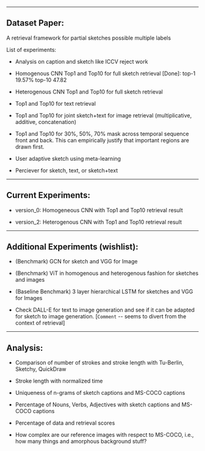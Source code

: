 ------------------------
Dataset Paper:
------------------------

A retrieval framework for partial sketches possible multiple labels

List of experiments:

- Analysis on caption and sketch like ICCV reject work

- Homogenous CNN Top1 and Top10 for full sketch retrieval [Done]: top-1 19.57% top-10 47.82

- Heterogenous CNN Top1 and Top10 for full sketch retrieval

- Top1 and Top10 for text retrieval

- Top1 and Top10 for joint sketch+text for image retrieval (multiplicative, additive, concatenation)

- Top1 and Top10 for 30%, 50%, 70% mask across temporal sequence front and back. This can empirically justify that important regions are drawn first.

- User adaptive sketch using meta-learning

- Perciever for sketch, text, or sketch+text


------------------------
Current Experiments:
------------------------

- version_0: Homogeneous CNN with Top1 and Top10 retrieval result

- version_2: Heterogenous CNN with Top1 and Top10 retrieval result


------------------------------------
Additional Experiments (wishlist):
------------------------------------

- (Benchmark) GCN for sketch and VGG for Image

- (Benchmark) ViT in homogenous and heterogenous fashion for sketches and images

- (Baseline Benchmark) 3 layer hierarchical LSTM for sketches and VGG for Images

- Check DALL-E for text to image generation and see if it can be adapted for sketch to image generation. [`Comment` -- seems to divert from the context of retrieval]


------------------
Analysis:
------------------

- Comparison of number of strokes and stroke length with Tu-Berlin, Sketchy, QuickDraw

- Stroke length with normalized time

- Uniqueness of n-grams of sketch captions and MS-COCO captions

- Percentage of Nouns, Verbs, Adjectives with sketch captions and MS-COCO captions

- Percentage of data and retrieval scores

- How complex are our reference images with respect to MS-COCO, i.e., how many things and amorphous background stuff?
